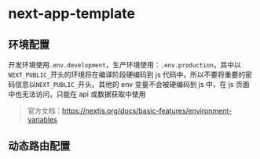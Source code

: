 # next-app-template

## 环境配置

开发环境使用`.env.development`，生产环境使用：`.env.production`，其中以`NEXT_PUBLIC_`开头的环境将在编译阶段硬编码到 js 代码中，所以不要将重要的密码信息以`NEXT_PUBLIC_`开头。其他的 env 变量不会被硬编码到 js 中，在 js 页面中也无法访问，只能在 api 或数据获取中使用

> 官方文档：https://nextjs.org/docs/basic-features/environment-variables

## 动态路由配置
